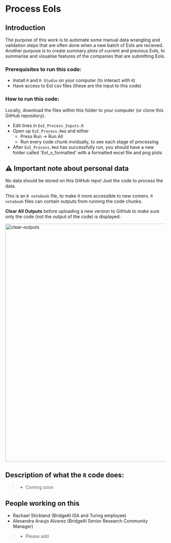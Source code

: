 # Process EoIs

## Introduction

The purpose of this work is to automate some manual data wrangling and validation steps that are often done when a new batch of EoIs are recieved. 
Another purpose is to create summary plots of current and previous EoIs, to summarise and visualise features of the companies that are submitting EoIs.

### Prerequisites to run this code:

 - Install `R` and `R Studio` on your computer (to interact with `R`)
 - Have access to EoI csv files (these are the input to this code)

### How to run this code:

Locally, download the files within this folder to your computer (or clone this GitHub repository).

- Edit lines in `EoI_Process_Inputs.R`
- Open up `EoI_Process.Rmd` and either
   - Press Run -> Run All
   - Run every code chunk invidually, to see each stage of processing
- After `EoI_Process.Rmd` has successfully run, you should have a new folder called 'EoI_x_formatted' with a formatted excel file and png plots   

## :warning: Important note about personal data 

No data should be stored on this GitHub repo! Just the code to process the data. 

This is an `R notebook` file, to make it more accessible to new comers. 
 `R notebook` files can contain outputs from running the code chunks. 
 
**Clear All Outputs** before uploading a new version to GitHub to make sure only the code (not the output of the code) is displayed:

<img width="747" alt="clear-outputs" src="https://github.com/user-attachments/assets/b7a8feea-d7ac-45d8-b049-a67f22be7b5d">

## Description of what the `R` code does:
> - Coming soon

## People working on this
- Rachael Stickland (BridgeAI ISA and Turing employee)
- Alexandra Araujo Alvarez (BridgeAI Senior Research Community Manager)
> - Please add
